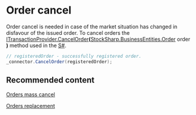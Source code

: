 # Order cancel

Order cancel is needed in case of the market situation has changed in disfavour of the issued order. To cancel orders the [ITransactionProvider.CancelOrder](xref:StockSharp.BusinessEntities.ITransactionProvider.CancelOrder(StockSharp.BusinessEntities.Order))**(**[StockSharp.BusinessEntities.Order](xref:StockSharp.BusinessEntities.Order) order **)** method used in the [S\#](../../api.md). 

```cs
// registeredOrder - successfully registered order.
_connector.CancelOrder(registeredOrder);
```

## Recommended content

[Orders mass cancel](orders_mass_cancel.md)

[Orders replacement](orders_replacement.md)
